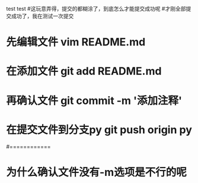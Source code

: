 test
test
#这玩意弄得，提交的都糊涂了，到底怎么才能提交成功呢
#才刚全部提交成功了，我在测试一次提交
# 先编辑文件 vim README.md
# 在添加文件 git add README.md
# 再确认文件 git commit -m '添加注释'
# 在提交文件到分支py git push origin py 
#============
# 为什么确认文件没有-m选项是不行的呢
